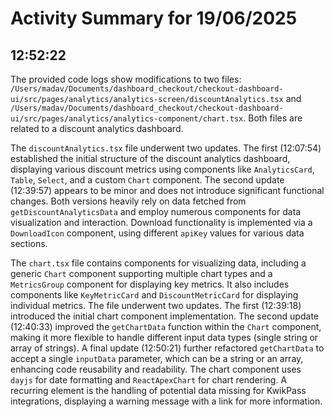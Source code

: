 # Activity Summary for 19/06/2025

## 12:52:22
The provided code logs show modifications to two files: `/Users/madav/Documents/dashboard_checkout/checkout-dashboard-ui/src/pages/analytics/analytics-screen/discountAnalytics.tsx` and `/Users/madav/Documents/dashboard_checkout/checkout-dashboard-ui/src/pages/analytics/analytics-component/chart.tsx`.  Both files are related to a discount analytics dashboard.

The `discountAnalytics.tsx` file underwent two updates. The first (12:07:54) established the initial structure of the discount analytics dashboard,  displaying various discount metrics using components like `AnalyticsCard`, `Table`, `Select`, and a custom `Chart` component.  The second update (12:39:57) appears to be minor and does not introduce significant functional changes.  Both versions heavily rely on data fetched from `getDiscountAnalyticsData` and employ numerous components for data visualization and interaction. Download functionality is implemented via a `DownloadIcon` component, using different `apiKey` values for various data sections.


The `chart.tsx` file contains components for visualizing data, including a generic `Chart` component supporting multiple chart types and a `MetricsGroup` component for displaying key metrics. It also includes components like `KeyMetricCard` and `DiscountMetricCard` for displaying individual metrics. The file underwent two updates. The first (12:39:18)  introduced the initial chart component implementation. The second update (12:40:33) improved the `getChartData` function within the `Chart` component, making it more flexible to handle different input data types (single string or array of strings).  A final update (12:50:21) further refactored `getChartData` to accept a single `inputData` parameter, which can be a string or an array, enhancing code reusability and readability.  The chart component uses `dayjs` for date formatting and `ReactApexChart` for chart rendering. A recurring element is the handling of potential data missing for KwikPass integrations, displaying a warning message with a link for more information.
